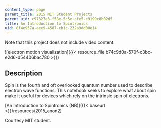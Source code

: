 ```yaml
---
content_type: page
parent_title: 2015 MIT Student Projects
parent_uid: c97327e3-f58e-5c5e-cfe5-c9199c8b02d5
title: An Introduction to Spintronics
uid: 8f4e957a-aee9-4587-cb1c-232a9dd00e14
---
```


Note that this project does not include video content.

![electron motion visualization]({{< resource_file b74c9d0a-570f-c3bc-e2d6-d54406bac780 >}})

Description
-----------

Spin is the fourth and oft overlooked quantum number used to describe electron wave functions. This notebook seeks to explore what about spin make it useful for devices which rely on the intrinsic spin of electrons.

[An Introduction to Spintronics (NB)]({{< baseurl >}}/resources/2015_anon2)

Courtesy MIT student.